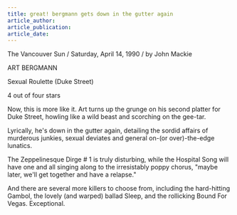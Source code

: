 ```yaml
---
title: great! bergmann gets down in the gutter again
article_author:
article_publication:
article_date:
---
```

The Vancouver Sun / Saturday, April 14, 1990 / by John Mackie  
  
ART BERGMANN  
  
Sexual Roulette (Duke Street)  
  
4 out of four stars  
  
Now, this is more like it. Art turns up the grunge on his second platter for Duke Street, howling like a wild beast and scorching on the gee-tar.  
  
Lyrically, he's down in the gutter again, detailing the sordid affairs of murderous junkies, sexual deviates and general on-(or over)-the-edge lunatics.  
  
The Zeppelinesque Dirge # 1 is truly disturbing, while the Hospital Song will have one and all singing along to the irresistably poppy chorus, "maybe later, we'll get together and have a relapse."  
  
And there are several more killers to choose from, including the hard-hitting Gambol, the lovely (and warped) ballad Sleep, and the rollicking Bound For Vegas. Exceptional.  
